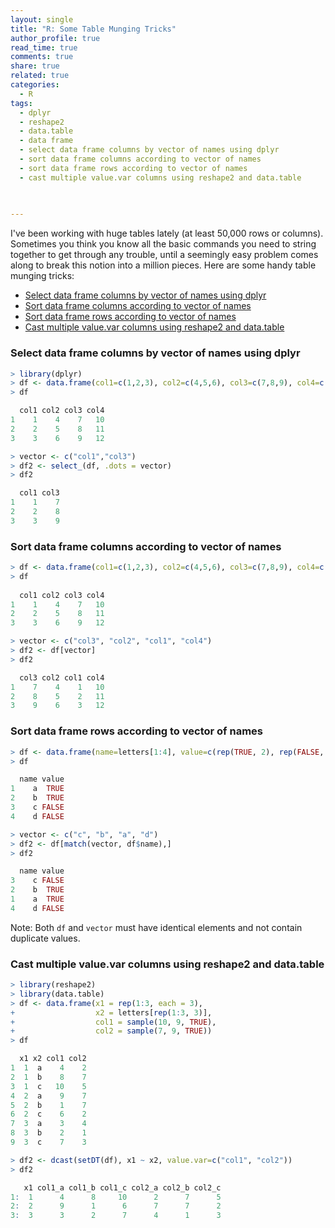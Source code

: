 ```yaml
---
layout: single
title: "R: Some Table Munging Tricks"
author_profile: true
read_time: true
comments: true
share: true
related: true
categories:
  - R
tags:
  - dplyr
  - reshape2
  - data.table
  - data frame
  - select data frame columns by vector of names using dplyr
  - sort data frame columns according to vector of names
  - sort data frame rows according to vector of names
  - cast multiple value.var columns using reshape2 and data.table
  
  

---
```


I've been working with huge tables lately (at least 50,000 rows or columns). Sometimes you think you know all the basic commands you need to string together to get through any trouble, until a seemingly easy problem comes along to break this notion into a million pieces. Here are some handy table munging tricks:

* [Select data frame columns by vector of names using dplyr](#select-data-frame-columns-by-vector-of-names-using-dplyr)  
* [Sort data frame columns according to vector of names](#sort-data-frame-columns-according-to-vector-of-names)
* [Sort data frame rows according to vector of names](#sort-data-frame-rows-according-to-vector-of-names)
* [Cast multiple value.var columns using reshape2 and data.table](#cast-multiple-valuevar-columns-using-reshape2-and-datatable)

<!-- readmore -->

### Select data frame columns by vector of names using dplyr

```R
> library(dplyr)
> df <- data.frame(col1=c(1,2,3), col2=c(4,5,6), col3=c(7,8,9), col4=c(10,11,12))
> df

  col1 col2 col3 col4
1    1    4    7   10
2    2    5    8   11
3    3    6    9   12

> vector <- c("col1","col3")
> df2 <- select_(df, .dots = vector)
> df2

  col1 col3
1    1    7
2    2    8
3    3    9
```

### Sort data frame columns according to vector of names

```R
> df <- data.frame(col1=c(1,2,3), col2=c(4,5,6), col3=c(7,8,9), col4=c(10,11,12))
> df
  
  col1 col2 col3 col4
1    1    4    7   10
2    2    5    8   11
3    3    6    9   12

> vector <- c("col3", "col2", "col1", "col4")
> df2 <- df[vector]
> df2

  col3 col2 col1 col4
1    7    4    1   10
2    8    5    2   11
3    9    6    3   12
```

### Sort data frame rows according to vector of names

```R
> df <- data.frame(name=letters[1:4], value=c(rep(TRUE, 2), rep(FALSE, 2)))
> df

  name value
1    a  TRUE
2    b  TRUE
3    c FALSE
4    d FALSE

> vector <- c("c", "b", "a", "d")
> df2 <- df[match(vector, df$name),]
> df2

  name value
3    c FALSE
2    b  TRUE
1    a  TRUE
4    d FALSE
```

Note: Both ```df``` and ```vector``` must have identical elements and not contain duplicate values.

### Cast multiple value.var columns using reshape2 and data.table

``` R
> library(reshape2)
> library(data.table)
> df <- data.frame(x1 = rep(1:3, each = 3),
+                  x2 = letters[rep(1:3, 3)],
+                  col1 = sample(10, 9, TRUE),
+                  col2 = sample(7, 9, TRUE))
> df

  x1 x2 col1 col2
1  1  a    4    2
2  1  b    8    7
3  1  c   10    5
4  2  a    9    7
5  2  b    1    7
6  2  c    6    2
7  3  a    3    4
8  3  b    2    1
9  3  c    7    3

> df2 <- dcast(setDT(df), x1 ~ x2, value.var=c("col1", "col2"))
> df2

   x1 col1_a col1_b col1_c col2_a col2_b col2_c
1:  1      4      8     10      2      7      5
2:  2      9      1      6      7      7      2
3:  3      3      2      7      4      1      3 
```
